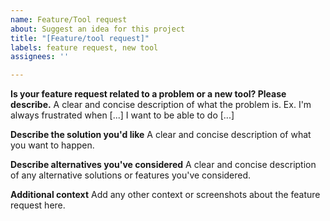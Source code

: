 ```yaml
---
name: Feature/Tool request
about: Suggest an idea for this project
title: "[Feature/tool request]"
labels: feature request, new tool
assignees: ''

---
```


**Is your feature request related to a problem or a new tool? Please describe.**
A clear and concise description of what the problem is. Ex. 
I'm always frustrated when [...]
I want to be able to do [...]

**Describe the solution you'd like**
A clear and concise description of what you want to happen.

**Describe alternatives you've considered**
A clear and concise description of any alternative solutions or features you've considered.

**Additional context**
Add any other context or screenshots about the feature request here.

